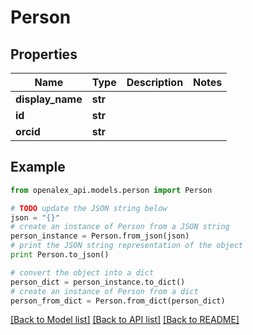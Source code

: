 # Person


## Properties
Name | Type | Description | Notes
------------ | ------------- | ------------- | -------------
**display_name** | **str** |  | 
**id** | **str** |  | 
**orcid** | **str** |  | 

## Example

```python
from openalex_api.models.person import Person

# TODO update the JSON string below
json = "{}"
# create an instance of Person from a JSON string
person_instance = Person.from_json(json)
# print the JSON string representation of the object
print Person.to_json()

# convert the object into a dict
person_dict = person_instance.to_dict()
# create an instance of Person from a dict
person_from_dict = Person.from_dict(person_dict)
```
[[Back to Model list]](../README.md#documentation-for-models) [[Back to API list]](../README.md#documentation-for-api-endpoints) [[Back to README]](../README.md)


